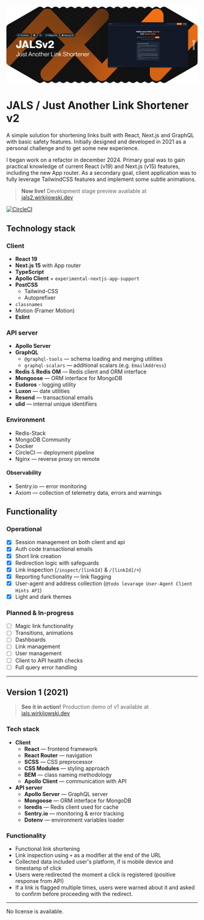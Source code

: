 ![Header](./header.png)

# JALS / Just Another Link Shortener v2

A simple solution for shortening links built with React, Next.js and GraphQL with basic safety features. Initially designed and developed in 2021 as a personal challenge and to get some new experience.

I began work on a refactor in december 2024. Primary goal was to gain practical knowledge of current React (v19) and Next.js (v15) features, including the new App router. As a secondary goal, client application was to fully leverage TailwindCSS features and implement some subtle animations.

> **Now live!** Development stage preview available at [jals2.wirkijowski.dev](https://jals2.wirkijowski.dev/)

[![CircleCI](https://dl.circleci.com/status-badge/img/circleci/8Np7CK78S4uw4ebGLepWmK/MzQiBDF67dqMd44rGhkv6K/tree/deploy-prod.svg?style=svg)](https://dl.circleci.com/status-badge/redirect/circleci/8Np7CK78S4uw4ebGLepWmK/MzQiBDF67dqMd44rGhkv6K/tree/deploy-prod)

## Technology stack

###  Client

- **React 19**
- **Next.js 15** with App router
- **TypeScript**
- **Apollo Client** + `experimental-nextjs-app-support` 
- **PostCSS**
  - Tailwind-CSS
  - Autoprefixer
- `classnames`
- Motion (Framer Motion)
- **Eslint**

### API server

- **Apollo Server**
- **GraphQL**
  - `@graphql-tools` — schema loading and merging utilities
  - `graphql-scalars` — additional scalars (e.g. `EmailAddress`)
- **Redis** & **Redis OM** — Redis client and ORM interface
- **Mongoose** — ORM interface for MongoDB
- **Eudoros** - logging utility
- **Luxon** — date utilities
- **Resend** — transactional emails
- **ulid** — internal unique identifiers

### Environment

- Redis-Stack
- MongoDB Community
- Docker
- CircleCI — deployment pipeline
- Nginx — reverse proxy on remote

#### Observability
- Sentry.io — error monitoring
- Axiom — collection of telemetry data, errors and warnings

## Functionality

### Operational
- [x] Session management on both client and api
- [x] Auth code transactional emails
- [x] Short link creation
- [x] Redirection logic with safeguards
- [x] Link inspection (`/inspect/[linkId]` & `/[linkId]/+`)
- [x] Reporting functionality — link flagging
- [x] User-agent and address collection (`@todo levarage User-Agent Client Hints API`)
- [x] Light and dark themes

### Planned & In-progress
- [ ] Magic link functionality
- [ ] Transitions, animations
- [ ] Dashboards
- [ ] Link management
- [ ] User management
- [ ] Client to API health checks
- [ ] Full query error handling

---
## Version 1 (2021)


> **See it in action!** Production demo of v1 available at [jals.wirkijowski.dev](https://jals.wirkijowski.dev/)

### Tech stack
- **Client**
  - **React** — frontend framework
  - **React Router** — navigation
  - **SCSS** — CSS preprocessor
  - **CSS Modules** — styling approach
  - **BEM** — class naming methodology
  - **Apollo Client** — communication with API
- **API server**
  - **Apollo Server** — GraphQL server
  - **Mongoose** — ORM interface for MongoDB
  - **Ioredis** — Redis client used for cache
  - **Sentry.io** — monitoring & error tracking
  - **Dotenv** — environment variables loader

### Functionality
- Functional link shortening
- Link inspection using `+` as a modifier at the end of the URL
- Collected data included user's platform, if is mobile device and timestamp of click
- Users were redirected the moment a click is registered (positive response from API)
- If a link is flagged multiple times, users were warned about it and asked to confirm before proceeding with the redirect.


---
No license is available.